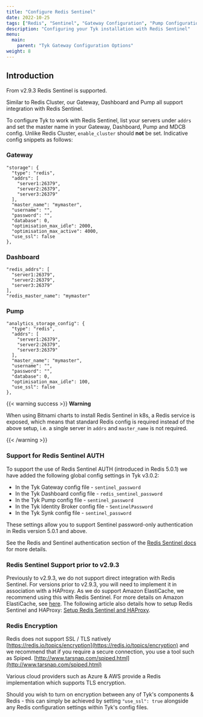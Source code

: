 ```yaml
---
title: "Configure Redis Sentinel"
date: 2022-10-25
tags: ["Redis", "Sentinel", "Gateway Configuration", "Pump Configuration", "Dashboard Configuration"]
description: "Configuring your Tyk installation with Redis Sentinel"
menu:
  main:
    parent: "Tyk Gateway Configuration Options"
weight: 8 
---
```


## Introduction

From v2.9.3 Redis Sentinel is supported.

Similar to Redis Cluster, our Gateway, Dashboard and Pump all support integration with Redis Sentinel.

To configure Tyk to work with Redis Sentinel, list your servers under `addrs` and set the master name in your Gateway, Dashboard, Pump and MDCB config. Unlike Redis Cluster, `enable_cluster` should **not** be set.  Indicative config snippets as follows:

### Gateway

```{json}
"storage": {
  "type": "redis",
  "addrs": [
    "server1:26379",
    "server2:26379",
    "server3:26379"
  ],
  "master_name": "mymaster",
  "username": "",
  "password": "",
  "database": 0,
  "optimisation_max_idle": 2000,
  "optimisation_max_active": 4000,
  "use_ssl": false
},
```

### Dashboard

```{json}
"redis_addrs": [
  "server1:26379",
  "server2:26379",
  "server3:26379"
],
"redis_master_name": "mymaster"
```

### Pump

```{json}
"analytics_storage_config": {
  "type": "redis",
  "addrs": [
    "server1:26379",
    "server2:26379",
    "server3:26379"
  ],
  "master_name": "mymaster",
  "username": "",
  "password": "",
  "database": 0,
  "optimisation_max_idle": 100,
  "use_ssl": false
},
```

{{< warning success >}}
**Warning**

When using Bitnami charts to install Redis Sentinel in k8s, a Redis service is exposed, which means that standard Redis config is required instead of the above setup, i.e. a single server in `addrs` and `master_name` is not required.

{{< /warning >}}

### Support for Redis Sentinel AUTH

To support the use of Redis Sentinel AUTH (introduced in Redis 5.0.1) we have added the following global config settings in Tyk v3.0.2:

* In the Tyk Gateway config file - `sentinel_password`
* In the Tyk Dashboard config file - `redis_sentinel_password`
* In the Tyk Pump config file - `sentinel_password`
* In the Tyk Identity Broker config file - `SentinelPassword`
* In the Tyk Synk config file - `sentinel_password`

These settings allow you to support Sentinel password-only authentication in Redis version 5.0.1 and above.

See the Redis and Sentinel authentication section of the [Redis Sentinel docs](https://redis.io/topics/sentinel) for more details.
### Redis Sentinel Support prior to v2.9.3

Previously to v2.9.3, we do not support direct integration with Redis Sentinel. For versions prior to v2.9.3, you will need to implement it in association with a HAProxy. As we do support Amazon ElastiCache, we recommend using this with Redis Sentinel. For more details on Amazon ElastiCache, see [here](https://aws.amazon.com/elasticache/). The following article also details how to setup Redis Sentinel and HAProxy: [Setup Redis Sentinel and HAProxy](https://discuss.pivotal.io/hc/en-us/articles/205309388-How-to-setup-HAProxy-and-Redis-Sentinel-for-automatic-failover-between-Redis-Master-and-Slave-servers).

### Redis Encryption

Redis does not support SSL / TLS natively [https://redis.io/topics/encryption](https://redis.io/topics/encryption) and we recommend that if you require a
secure connection, you use a tool such as Spiped. [http://www.tarsnap.com/spiped.html](http://www.tarsnap.com/spiped.html)

Various cloud providers such as Azure & AWS provide a Redis implementation which supports TLS encryption.

Should you wish to turn on encryption between any of Tyk's components & Redis - this can simply be achieved by setting
`"use_ssl": true` alongside any Redis configuration settings within Tyk's config files.